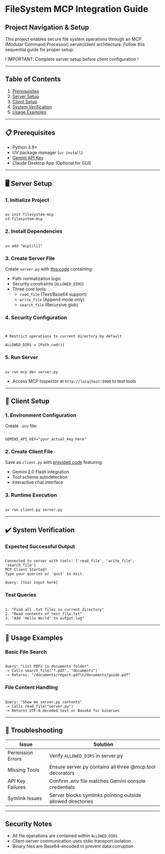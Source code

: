 
# FileSystem MCP Integration Guide

## Project Navigation &amp; Setup

This project enables secure file system operations through an MCP (Modular Command Processor) server/client architecture. Follow this sequential guide for proper setup:


! IMPORTANT: Complete server setup before client configuration !



---
## Table of Contents
1. [Prerequisites](#-prerequisites)
2. [Server Setup](#%EF%B8%8F-server-setup)
3. [Client Setup](#-client-setup)
4. [System Verification](#-system-verification)
5. [Usage Examples](#-usage-examples)

---

## 📋 Prerequisites
- Python 3.9+
- UV package manager (`uv install`)
- [Gemini API Key](https://ai.google.dev/)
- Claude Desktop App (Optional for GUI)

---

## 🖥️ Server Setup

### 1. Initialize Project
```

uv init filesystem-mcp
cd filesystem-mcp

```

### 2. Install Dependencies
```

uv add "mcp[cli]"

```

### 3. Create Server File
Create `server.py` with [this code](./FileSystem%20MCP/Server/server.py) containing:
- Path normalization logic
- Security constraints (`ALLOWED_DIRS`)
- Three core tools:
  - `read_file` (Text/Base64 support)
  - `write_file` (Append mode only)
  - `search_file` (Recursive glob)

### 4. Security Configuration
```


# Restrict operations to current directory by default

ALLOWED_DIRS = [Path.cwd()]

```

### 5. Run Server
```

uv run mcp dev server.py

```
- Access MCP Inspector at `http://localhost:8000` to test tools

---

## 📱 Client Setup

### 1. Environment Configuration
Create `.env` file:
```

GEMINI_API_KEY="your_actual_key_here"

```

### 2. Create Client File
Save as `client.py` with [provided code](./FileSystem%20MCP/Client/client.py) featuring:
- Gemini 2.0 Flash integration
- Tool schema autodetection
- Interactive chat interface

### 3. Runtime Execution
```

uv run client.py server.py

```

---

## ✔️ System Verification

### Expected Successful Output
```

Connected to server with tools: ['read_file', 'write_file', 'search_file']
MCP Client Started!
Type your queries or 'quit' to exit.

Query: [Your input here]

```

### Test Queries
```

1. "Find all .txt files in current directory"
2. "Read contents of test_file.txt"
3. "Add 'Hello World' to output.log"
```

---

## 🚀 Usage Examples

### Basic File Search
```

Query: "List PDFs in documents folder"
-> Calls search_file("*.pdf", "documents")
-> Returns: "/documents/report.pdf\n/documents/guide.pdf"

```

### File Content Handling
```

Query: "Show me server.py contents"
-> Calls read_file("server.py")
-> Returns UTF-8 decoded text or Base64 for binaries

```

---

## 🔧 Troubleshooting

| Issue | Solution |
|-------|----------|
| Permission Errors | Verify `ALLOWED_DIRS` in server.py |
| Missing Tools | Ensure server.py contains all three @mcp.tool decorators |
| API Key Failures | Confirm .env file matches Gemini console credentials |
| Symlink Issues | Server blocks symlinks pointing outside allowed directories |

---

## Security Notes
- All file operations are contained within `ALLOWED_DIRS`
- Client-server communication uses stdio transport isolation
- Binary files are Base64-encoded to prevent data corruption

